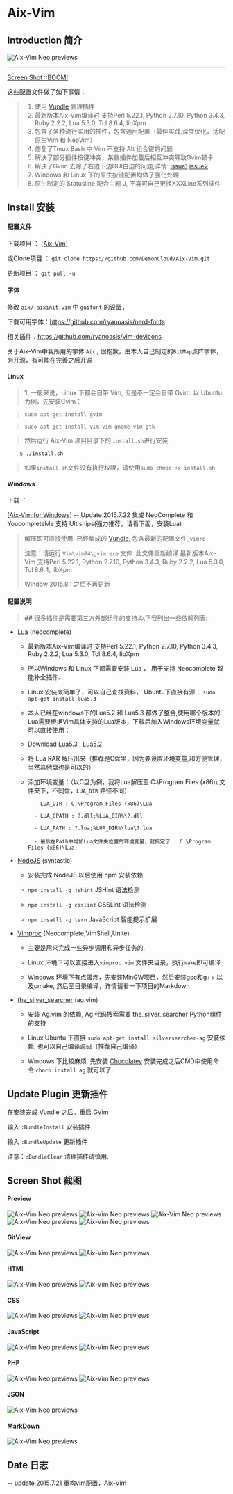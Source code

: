 # Aix-Vim 

## Introduction 简介

<img src="http://7j1zwt.com1.z0.glb.clouddn.com/AixVim.gif" alt="Aix-Vim Neo previews"/>
<hr>

<a href="#screen" rel="#screen">Screen Shot ::BOOM! </a>

这些配置文件做了如下事情：

>	1. 使用 [Vundle](https://github.com/gmarik/Vundle.vim) 管理插件
>	2. 最新版本Aix-Vim编译时 支持Perl 5.22.1, Python 2.7.10, Python 3.4.3, Ruby 2.2.2, Lua 5.3.0, Tcl 8.6.4, libXpm
>	3. 包含了各种流行实用的插件，包含通用配置（最佳实践,深度优化，适配原生Vim 和 NeoVim）
>	4. 修复了Tmux Bash 中 Vim 不支持 Alt 组合键的问题
>	5. 解决了部分插件按键冲突，某些插件加载后相互冲突导致Gvim顿卡
>	6. 解决了Gvim 去除了右边下边GUI白边的问题,详情: [issue1](https://stackoverflow.com/questions/9265984/strange-gvim-inner-borders) [issue2](https://groups.google.com/forum/#!topic/vim_dev/hfN-kMZDAEY)
>	7. Windows 和 Linux 下的原生按键配置均做了强化处理
>	8. 原生制定的 Statusline 配合主题 J, 不喜可自己更换XXXLine系列插件


## Install 安装

#### 配置文件

下载项目 ： [[Aix-Vim]](https://github.com/DemonCloud/Aix-Vim/archive/master.zip)

或Clone项目 ： ``git clone https://github.com/DemonCloud/Aix-Vim.git``

更新项目 ： ``git pull -u``

#### 字体

修改 ``aix/.aixinit.vim`` 中 ``guifont`` 的设置，

下载可用字体：https://github.com/ryanoasis/nerd-fonts

相关插件：https://github.com/ryanoasis/vim-devicons

关于Aix-Vim中我所用的字体 ``Aix`` , 很抱歉，由本人自己制定的``BitMap``点阵字体，为开源，有可能在完善之后开源 

#### Linux

> **1.** 一般来说，Linux 下都会自带 Vim, 但是不一定会自带 Gvim. 以 Ubuntu 为例，先安装Gvim：

> ``sudo apt-get install gvim``

>	``sudo apt-get install vim vim-gnome vim-gtk``

> 然后运行  Aix-Vim  项目目录下的 ``install.sh``进行安装.

```Shell
 	$ ./install.sh
```

> 如果``install.sh``文件没有执行权限，请使用``sudo chmod +x install.sh``


#### Windows

下载 ：

[[Aix-Vim for Windows]](http://pan.baidu.com/s/1i3ImvyP) -- Update 2015.7.22 集成 NeoComplete 和 YoucompleteMe 支持 Ultisnips\(强力推荐，请看下面，安装Lua\)

> 解压即可直接使用. 已经集成的 [Vundle](https://github.com/gmarik/Vundle.vim), 包含最新的配置文件``_vimrc``
>
> 注意：请运行 ``Vim\vim74\gvim.exe`` 文件. 此文件重新编译 最新版本Aix-Vim 支持Perl 5.22.1, Python 2.7.10, Python 3.4.3, Ruby 2.2.2, Lua 5.3.0, Tcl 8.6.4, libXpm
>
> Window 2015.8.1 之后不再更新


#### 配置说明

> **##** 很多插件是需要第三方外部组件的支持.以下我列出一些依赖列表:

- [Lua](http://lua.org) (neocomplete)

	- 最新版本Aix-Vim编译时 支持Perl 5.22.1, Python 2.7.10, Python 3.4.3, Ruby 2.2.2, Lua 5.3.0, Tcl 8.6.4, libXpm

	- 所以Windows 和 Linux 下都需要安装 Lua ， 用于支持 Neocomplete 智能补全插件.

	- Linux 安装太简单了，可以自己查找资料， Ubuntu下直接有源： ``sudo apt-get install lua5.3``

	- 本人已经在windows下的Lua5.2 和 Lua5.3 都做了整合,使用哪个版本的Lua需要根据Vim具体支持的Lua版本，下载后加入Windows环境变量就可以直接使用：

	- Download [Lua5.3](http://pan.baidu.com/s/1eQB6I2m) , [Lua5.2](http://pan.baidu.com/s/1eQrnRJs)

	- 将 Lua RAR 解压出来（推荐是C盘里，因为要设置环境变量,和方便管理，当然其他盘也是可以的）

	- 添加环境变量：（以C盘为例，我将Lua解压至 C:\Program Files (x86)\ 文件夹下，不同盘，``LUA_DIR`` 路径不同）

			- LUA_DIR : C:\Program Files (x86)\Lua

			- LUA_CPATH : ?.dll;%LUA_DIR%\?.dll

			- LUA_PATH : ?.lua;%LUA_DIR%\lua\?.lua

			- 最后在Path中增加Lua文件夹位置的环境变量，就搞定了 : C:\Program Files (x86)\Lua;


- [NodeJS](http://nodejs.org) (syntastic)

	- 安装完成 NodeJS 以后使用 npm 安装依赖

	- ``npm install -g jshint``   JSHint 语法检测

	- ``npm install -g csslint``  CSSLint 语法检测

	- ``npm insatll -g tern``     JavaScript 智能提示扩展

- [Vimproc](https://github.com/Shougo/vimproc.vim) (Neocomplete,VimShell,Unite)

	- 主要是用来完成一些异步调用和异步任务的.

	- Linux 环境下可以直接进入``vimproc.vim`` 文件夹目录，执行``make``即可编译 

	- Windows 环境下有点蛋疼，先安装MinGW项目，然后安装gcc和g++ 以及cmake, 然后至目录编译，详情请看一下项目的Markdown

- [the\_silver\_searcher](https://github.com/ggreer/the_silver_searcher) (ag.vim)

	- 安装 Ag.vim 的依赖, Ag 代码搜索需要 the\_silver\_searcher Python组件的支持

	- Linux Ubuntu  下直接 ``sudo apt-get install silversearcher-ag`` 安装依赖, 也可以自己编译源码（推荐自己编译）

	- Windows 下比较麻烦. 先安装 [Chocolatey](https://chocolatey.org) 安装完成之后CMD中使用命令:``choco install ag`` 就可以了.



## Update Plugin 更新插件

在安装完成 Vundle 之后。重启 GVim

输入 ``:BundleInstall``  安装插件

输入 ``:BundleUpdate``  更新插件

注意：``:BundleClean`` 清理插件请慎用.

## Screen Shot 截图


#### Preview

<img src="http://7j1zwt.com1.z0.glb.clouddn.com/y2.png" alt="Aix-Vim Neo previews"/>

<img src="http://7j1zwt.com1.z0.glb.clouddn.com/y3.png" alt="Aix-Vim Neo previews"/>

<img src="http://7j1zwt.com1.z0.glb.clouddn.com/y4.png" alt="Aix-Vim Neo previews"/>

<img src="http://7j1zwt.com1.z0.glb.clouddn.com/y5.png" alt="Aix-Vim Neo previews"/>

<img src="http://7j1zwt.com1.z0.glb.clouddn.com/y6.png" alt="Aix-Vim Neo previews"/>

#### GitView

<img src="http://7j1zwt.com1.z0.glb.clouddn.com/y7.png" alt="Aix-Vim Neo previews"/>

<img src="http://7j1zwt.com1.z0.glb.clouddn.com/y8.png" alt="Aix-Vim Neo previews"/>

#### HTML

<img src="http://7j1zwt.com1.z0.glb.clouddn.com/yhtml1.png" alt="Aix-Vim Neo previews"/>

<img src="http://7j1zwt.com1.z0.glb.clouddn.com/yhtml2.png" alt="Aix-Vim Neo previews"/>

#### CSS

<img src="http://7j1zwt.com1.z0.glb.clouddn.com/ycss1.png" alt="Aix-Vim Neo previews"/>

<img src="http://7j1zwt.com1.z0.glb.clouddn.com/ycss2.png" alt="Aix-Vim Neo previews"/>

#### JavaScript

<img src="http://7j1zwt.com1.z0.glb.clouddn.com/yjs1.png" alt="Aix-Vim Neo previews"/>

<img src="http://7j1zwt.com1.z0.glb.clouddn.com/yjs2.png" alt="Aix-Vim Neo previews"/>

#### PHP

<img src="http://7j1zwt.com1.z0.glb.clouddn.com/yphp1.png" alt="Aix-Vim Neo previews"/>

<img src="http://7j1zwt.com1.z0.glb.clouddn.com/yphp2.png" alt="Aix-Vim Neo previews"/>

#### JSON

<img src="http://7j1zwt.com1.z0.glb.clouddn.com/yjson.png" alt="Aix-Vim Neo previews"/>

#### MarkDown

<img src="http://7j1zwt.com1.z0.glb.clouddn.com/ymkd.png" alt="Aix-Vim Neo previews"/>


## Date 日志

-- update 2015.7.21 重构vim配置，Aix-Vim

